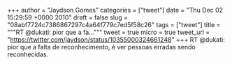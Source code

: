 
+++
author = "Jaydson Gomes"
categories = ["tweet"]
date = "Thu Dec 02 15:29:59 +0000 2010"
draft = false
slug = "08abf7724c7386867297c4a64f779c7ed5f58c26"
tags = ["tweet"]
title = """RT @dukati: pior que a fa..."""
tweet = true
micro = true
tweet_url = "https://twitter.com/jaydson/status/10355000324661248"
+++
RT @dukati: pior que a falta de reconhecimento, é ver pessoas erradas sendo reconhecidas.
